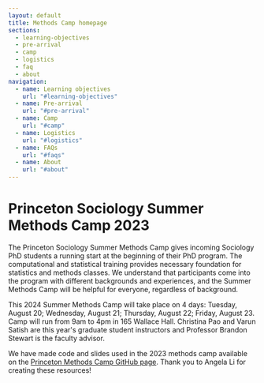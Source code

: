 ```yaml
---
layout: default
title: Methods Camp homepage
sections:
  - learning-objectives
  - pre-arrival
  - camp
  - logistics
  - faq
  - about
navigation:
  - name: Learning objectives
    url: "#learning-objectives"
  - name: Pre-arrival
    url: "#pre-arrival"
  - name: Camp
    url: "#camp"
  - name: Logistics
    url: "#logistics"
  - name: FAQs
    url: "#faqs"
  - name: About
    url: "#about"
---
```


# Princeton Sociology Summer Methods Camp 2023

The Princeton Sociology Summer Methods Camp gives incoming Sociology PhD students a running start at the beginning of their PhD program. The computational and statistical training provides necessary foundation for statistics and methods classes. We understand that participants come into the program with different backgrounds and experiences, and the Summer Methods Camp will be helpful for everyone, regardless of background.

This 2024 Summer Methods Camp will take place on 4 days: Tuesday, August 20; Wednesday, August 21; Thursday, August 22; Friday, August 23. Camp will run from 9am to 4pm in 165 Wallace Hall. Christina Pao and Varun Satish are this year's graduate student instructors and Professor Brandon Stewart is the faculty advisor. 

We have made code and slides used in the 2023 methods camp available on the [Princeton Methods Camp GitHub page](https://github.com/bstewart/princeton_methods_camp/tree/master/download). Thank you to Angela Li for creating these resources!
